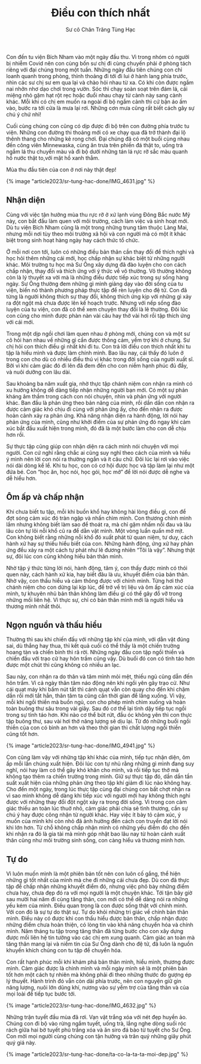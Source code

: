 ﻿---
title: Điều con thích nhất
author: Sư cô Chân Trăng Tùng Hạc
---

Con đến tu viện Bích Nham vào một ngày đầu thu. Vì trong nhóm có người bị nhiễm Covid nên con cùng bốn sư chị đi cùng chuyến phải ở phòng tách riêng với đại chúng trong một tuần. Những ngày đầu tiên chúng con chỉ loanh quanh trong phòng, thỉnh thoảng đi tới đi lui ở hành lang phía trước, nhìn các sư chị sư em qua lại và chào hỏi nhau từ xa. Có khi còn được ngắm nai nhởn nhơ dạo chơi trong vườn. Sóc thì chạy soàn soạt trên đám lá, cái miệng nhỏ gặm hạt rột rẹc hoặc đuổi nhau chạy từ cành này sang cành khác. Mỗi khi có chị em muốn ra ngoài đi bộ ngắm cảnh thì cứ bận áo ấm vào, bước ra tới cửa là mưa lại rơi. Những cơn mưa cũng rất biết cách gây sự chú ý chứ nhỉ!

Cuối cùng chúng con cũng có dịp được đi bộ trên con đường phía trước tu viện. Những con đường thi thoảng mới có xe chạy qua đã trở thành đại lộ thênh thang cho những kẻ rong chơi. Đại chúng đã có một buổi cùng nhau đến công viên Minnewaska, cùng ăn trưa trên phiến đá thật to, uống trà ngắm lá thu chuyển màu và đi bộ dưới những tán lá rực rỡ sắc màu quanh hồ nước thật to,với mặt hồ xanh thẳm.

Mùa thu đầu tiên của con ở nơi này thật đẹp!

{% image "article2023/sr-tung-hac-done/IMG_4631.jpg" %}

## Nhận diện

Cùng với việc tận hưởng mùa thu rực rỡ ở xứ lạnh vùng Đông Bắc nước Mỹ này, con bắt đầu làm quen với môi trường, cách làm việc và sinh hoạt mới. Dù tu viện Bích Nham cũng là một trong những trung tâm thuộc Làng Mai, nhưng mỗi nơi tùy theo môi trường xã hội và con người mà có một ít khác biệt trong sinh hoạt hàng ngày hay cách thức tổ chức.

Ở mỗi nơi con tới, luôn có những điều bản thân cần thay đổi để thích nghi và học hỏi thêm những cái mới, học chấp nhận sự khác biệt từ những người khác. Môi trường tu học mà Sư Ông xây dựng đã đào luyện cho con cách chấp nhận, thay đổi và thích ứng với ý thức về vô thường. Vô thường không còn là lý thuyết xa vời mà là những điều được tiếp xúc trong sự sống hàng ngày. Sư Ông thường đem những gì mình giảng dạy vào đời sống của tu viện, biến nó thành phương pháp thực tập để rèn luyện cho đệ tử. Con đã từng là người không thích sự thay đổi, không thích ứng kịp với những gì xảy ra đột ngột mà chưa được lên kế hoạch trước. Nhưng với nếp sống đào luyện của tu viện, con đã có thể xem chuyện thay đổi là lẽ thường. Đôi lúc con cũng cho mình được phàn nàn vài câu hay thở vài hơi rồi tập thích ứng với cái mới.

Trong một dịp ngồi chơi làm quen nhau ở phòng mới, chúng con và một sư cô hỏi han nhau về những gì cần được thông cảm, yểm trợ khi ở chung. Sư chị hỏi con thích điều gì nhất khi đi tu. Con trả lời điều con thích nhất khi tu tập là hiểu mình và được làm chính mình. Bao lâu nay, cái thấy đó luôn ở trong con cho dù có nhiều điều thú vị khác trong đời sống của người xuất sĩ. Bởi vì khi cảm giác đó đi lên đã đem đến cho con niềm hạnh phúc đủ đầy, và nuôi dưỡng con lâu dài.

Sau khoảng ba năm xuất gia, nhờ thực tập chánh niệm con nhận ra mình có xu hướng không dễ dàng tiếp nhận những người bạn mới. Có một sự phản kháng âm thầm trong cách con nói chuyện, nhìn và phản ứng với người khác. Ban đầu là phản ứng theo bản năng của mình, rồi dần dần con nhận ra được cảm giác khó chịu đi cùng với phản ứng ấy, cho đến nhận ra được hoàn cảnh xảy ra phản ứng. Khả năng nhận diện ra hành động, lời nói hay phản ứng của mình, cũng như khởi điểm của sự phản ứng đó ngay khi cảm xúc bắt đầu xuất hiện trong mình, đó đã là một bước làm cho con dễ chịu hơn rồi.

Sự thực tập cũng giúp con nhận diện ra cách mình nói chuyện với mọi người. Con cứ nghĩ rằng chắc ai cũng suy nghĩ theo cách của mình và hiểu ý mình nên lời con nói ra thường ngắn và ít câu chữ. Đôi lúc lại rơi vào việc nói dài dòng kể lể. Khi tu học, con có cơ hội được học và tập làm lại như một đứa bé. Con “học ăn, học nói, học gói, học mở” để lời nói được dễ nghe và dễ hiểu hơn.

## Ôm ấp và chấp nhận

Khi chưa biết tu tập, mỗi khi buồn khổ hay không hài lòng điều gì, con để đợt sóng cảm xúc đó tràn ngập và nhấn chìm mình. Con thương chính mình lắm nhưng không biết làm sao để thoát ra, mà chỉ gặm nhấm nỗi đau và lâu lâu còn tự lôi nỗi khổ cũ ra để dằn vặt mình. Một vòng luẩn quẩn mờ mịt. Con không biết rằng những nỗi khổ đó xuất phát từ quan niệm, tư duy, cách hành xử hay sự thiếu hiểu biết của con. Những hành động, ứng xử hay phản ứng đều xảy ra một cách tự phát như lẽ đương nhiên “Tôi là vậy”. Nhưng thật sự, đôi lúc con cũng không hiểu bản thân mình.

Nhờ tập ý thức từng lời nói, hành động, tâm ý, con thấy được mình có thói quen này, cách hành xử kia, hay biết đâu là ưu, khuyết điểm của bản thân. Nhờ vậy, con thấu hiểu và cảm thông được với chính mình. Từng hơi thở chánh niệm cho con dừng lại kịp lúc, để trở về trị liệu và ôm ấp cảm xúc của mình, tự khuyên nhủ bản thân không làm điều gì có thể gây đổ vỡ trong những mối liên hệ. Vì thực sự, chỉ có bản thân mình mới là người hiểu và thương mình nhất thôi.

## Ngọn nguồn và thấu hiểu

Thường thì sau khi chiến đấu với những tập khí của mình, với dằn vặt đúng sai, dù thắng hay thua, thì kết quả cuối có thể thấy là một chiến trường hoang tàn và chiến binh thì rã rời. Những ngày đầu con tập ngồi thiền và chiến đấu với trạo cử hay hôn trầm cũng vậy. Dù buổi đó con có tỉnh táo hơn được một chút thì cũng không có nhiều an lạc.

Sau này, con nhận ra do thân và tâm mình mỏi mệt, thiếu ngủ cũng dẫn đến hôn trầm. Vì cả ngày thân tâm náo động nên khi ngồi yên gây trạo cử. Như cái quạt máy khi bấm nút tắt thì cánh quạt vẫn còn quay cho đến khi chậm dần rồi mới tắt hẳn, thân tâm ta cũng cần thời gian để lắng xuống. Vì vậy, mỗi khi ngồi thiền mà buồn ngủ, con cho phép mình chìm xuống và hoàn toàn buông thư sâu trong vài giây. Sau đó cơ thể lại tỉnh dậy tiếp tục ngồi trong sự tỉnh táo hơn. Khi nào cơ thể bứt rứt, đầu óc không yên thì con thực tập buông thư, sau vài hơi thở năng lượng sẽ dịu lại. Từ đó những buổi ngồi thiền của con có bình an hơn và theo thời gian thì chất lượng ngồi thiền cũng tốt hơn.

{% image "article2023/sr-tung-hac-done/IMG_4941.jpg" %}

Con cũng làm vậy với những tập khí khác của mình, tiếp tục nhận diện, ôm ấp mỗi lần chúng xuất hiện. Đôi lúc con tự nhủ rằng những gì mình đang suy nghĩ, nói hay làm có thể gây khó khăn cho mình, và rồi tiếp tục thở mà không tạo thêm ra chiến trường trong mình. Giữ sự thực tập đó, dần dần tần suất xuất hiện của những phản ứng theo tập khí giảm đi lúc nào không hay. Cho đến một ngày, trong lúc thực tập cùng đại chúng con bất chợt nhận ra vì sao mình không dễ dàng khi tiếp xúc với người mới hay không thích nghi được với những thay đổi đột ngột xảy ra trong đời sống. Vì trong con cảm giác thiếu an toàn lúc thuở nhỏ, cảm giác phải chia sẻ tình thương, cần sự chú ý hay được công nhận từ người khác. Hay việc ít bày tỏ cảm xúc, ý muốn của mình khi còn nhỏ đã ảnh hưởng đến cách con truyền đạt lời nói khi lớn hơn. Từ chỗ không chấp nhận mình có những yếu điểm đó cho đến khi nhận ra đó là gia tài mà mình góp nhặt bao lâu nay từ hoàn cảnh xuất thân cũng như môi trường sinh sống, con càng hiểu và thương mình hơn.

## Tự do

Vì luôn muốn mình là một phiên bản tốt nên con luôn cố gắng, thể hiện những gì tốt nhất của mình mà che đi những cái chưa đẹp. Dù con đã thực tập để chấp nhận những khuyết điểm đó, nhưng việc phô bày những điểm chưa hay, chưa đẹp đó ra với mọi người là một chuyện khác. Tới tận bây giờ sau mười hai năm đi cùng tăng thân, con mới có thể dễ dàng nói ra những yếu kém của mình. Điều quan trọng là con được sống thật với chính mình. Với con đó là sự tự do thật sự. Tự do khỏi những tri giác về chính bản thân mình. Điều này có được khi con thấu hiểu được bản thân, chấp nhận được những điểm chưa hoàn thiện, có lòng tin vào khả năng chuyển hóa và chính mình. Năm tháng tu tập trong tăng thân đã từng bước cho con xây dựng được mối liên hệ tin tưởng vào các chị em xung quanh. Cảm giác an toàn mà tăng thân mang lại và niềm tin của Sư Ông dành cho đệ tử, đã luôn là nguồn khuyến khích chúng con tu tập để chuyển hóa.

Con rất hạnh phúc mỗi khi khám phá bản thân mình, hiểu mình, thương được mình. Cảm giác được là chính mình và mỗi ngày mình sẽ là một phiên bản tốt hơn một cách tự nhiên mà không phải đi theo những thước đo gượng ép lý thuyết. Hành trình đó vẫn còn dài phía trước, nên con nguyện giữ gìn năng lượng, nuôi lớn dũng khí, nương vào sự yểm trợ của tăng thân và của mọi loài để tiếp tục bước tới.

{% image "article2023/sr-tung-hac-done/IMG_4632.jpg" %}

Những trận tuyết đầu mùa đã rơi. Vạn vật trắng xóa với nét đẹp huyền ảo. Chúng con đi bộ vào rừng ngắm tuyết, uống trà, lắng nghe dòng suối róc rách giữa hai bờ tuyết phủ trắng xóa và ăn siro đá bào từ tuyết cho Sư Ông. Con mời mọi người cùng chúng con tận hưởng và trân quý những giây phút quý giá này.



{% image "article2023/sr-tung-hac-done/ta-co-la-ta-ta-moi-dep.jpg" %}


